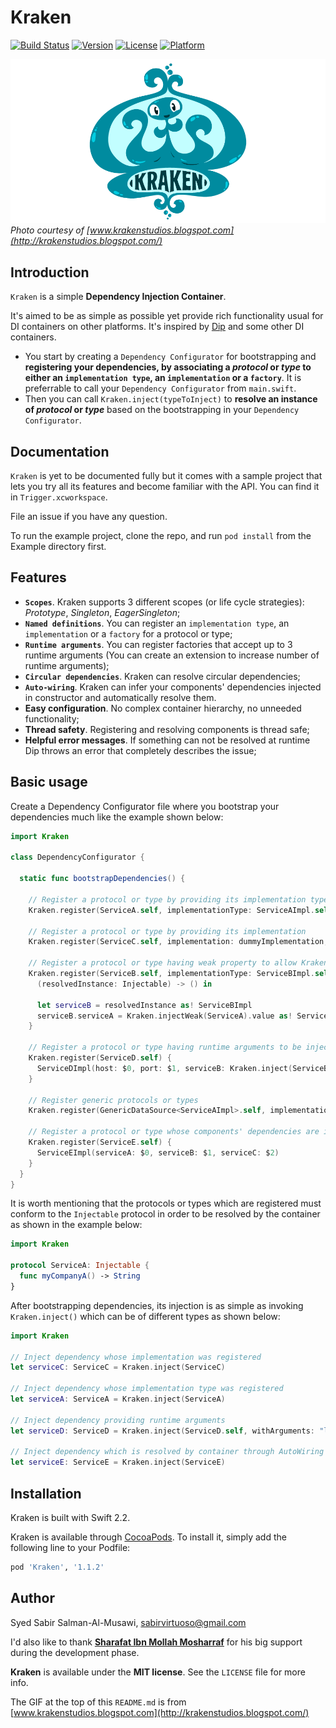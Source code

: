 # Kraken

[![Build Status](https://travis-ci.org/sabirvirtuoso/Kraken.svg?branch=master)](https://travis-ci.org/sabirvirtuoso/Kraken)
[![Version](https://img.shields.io/cocoapods/v/Kraken.svg?style=flat)](http://cocoapods.org/pods/Kraken)
[![License](https://img.shields.io/cocoapods/l/Kraken.svg?style=flat)](http://cocoapods.org/pods/Kraken)
[![Platform](https://img.shields.io/cocoapods/p/Kraken.svg?style=flat)](http://cocoapods.org/pods/Kraken)

![Kraken GIF](Kraken.gif)
_Photo courtesy of [www.krakenstudios.blogspot.com](http://krakenstudios.blogspot.com/)_

## Introduction

`Kraken` is a simple **Dependency Injection Container**.

It's aimed to be as simple as possible yet provide rich functionality usual for DI containers on other platforms. It's inspired by [Dip](https://github.com/AliSoftware/Dip) and some other DI containers.

* You start by creating a `Dependency Configurator` for bootstrapping and **registering your dependencies, by associating a _protocol_ or _type_ to either an `implementation type`, an `implementation` or a `factory`**. It is preferrable to call your `Dependency Configurator` from `main.swift`.
* Then you can call `Kraken.inject(typeToInject)` to **resolve an instance of _protocol_ or _type_** based on the bootstrapping in your `Dependency Configurator`.

## Documentation

`Kraken` is yet to be documented fully but it comes with a sample project that lets you try all its features and become familiar with the API. You can find it in `Trigger.xcworkspace`.

File an issue if you have any question.

To run the example project, clone the repo, and run `pod install` from the Example directory first.

## Features

- **`Scopes`**. Kraken supports 3 different scopes (or life cycle strategies): _Prototype_, _Singleton_, _EagerSingleton_;
- **`Named definitions`**. You can register an `implementation type`, an `implementation` or a `factory` for a protocol or type;
- **`Runtime arguments`**. You can register factories that accept up to 3 runtime arguments (You can create an extension to increase number of runtime arguments);
- **`Circular dependencies`**. Kraken can resolve circular dependencies;
- **`Auto-wiring`**. Kraken can infer your components' dependencies injected in constructor and automatically resolve them.
- **Easy configuration**. No complex container hierarchy, no unneeded functionality;
- **Thread safety**. Registering and resolving components is thread safe;
- **Helpful error messages**. If something can not be resolved at runtime Dip throws an error that completely describes the issue;

## Basic usage

Create a Dependency Configurator file where you bootstrap your dependencies much like the example shown below:

```swift
import Kraken

class DependencyConfigurator {

  static func bootstrapDependencies() {

    // Register a protocol or type by providing its implementation type
    Kraken.register(ServiceA.self, implementationType: ServiceAImpl.self, scope: .Singleton)

    // Register a protocol or type by providing its implementation
    Kraken.register(ServiceC.self, implementation: dummyImplementation, scope: .Singleton)

    // Register a protocol or type having weak property to allow Kraken to handle circular dependencies
    Kraken.register(ServiceB.self, implementationType: ServiceBImpl.self, scope: .Singleton) {
      (resolvedInstance: Injectable) -> () in

      let serviceB = resolvedInstance as! ServiceBImpl
      serviceB.serviceA = Kraken.injectWeak(ServiceA).value as! ServiceAImpl
    }

    // Register a protocol or type having runtime arguments to be injected in constructor
    Kraken.register(ServiceD.self) {
      ServiceDImpl(host: $0, port: $1, serviceB: Kraken.inject(ServiceB) as! ServiceBImpl) as ServiceD
    }

    // Register generic protocols or types
    Kraken.register(GenericDataSource<ServiceAImpl>.self, implementationType: ServiceAImplDataSource.self, scope: .EagerSingleton)

    // Register a protocol or type whose components' dependencies are injected automatically by container
    Kraken.register(ServiceE.self) {
      ServiceEImpl(serviceA: $0, serviceB: $1, serviceC: $2)
    }
  }
}

```

It is worth mentioning that the protocols or types which are registered must conform to the `Injectable` protocol in order to be resolved by the container as shown in the example below:

```swift
import Kraken

protocol ServiceA: Injectable {
  func myCompanyA() -> String
}

```

After bootstrapping dependencies, its injection is as simple as invoking `Kraken.inject()` which can be of different types as shown below:

```swift
import Kraken

// Inject dependency whose implementation was registered
let serviceC: ServiceC = Kraken.inject(ServiceC)

// Inject dependency whose implementation type was registered
let serviceA: ServiceA = Kraken.inject(ServiceA)

// Inject dependency providing runtime arguments
let serviceD: ServiceD = Kraken.inject(ServiceD.self, withArguments: "localhost", 8080)

// Inject dependency which is resolved by container through AutoWiring
let serviceE: ServiceE = Kraken.inject(ServiceE)

```

## Installation

Kraken is built with Swift 2.2.

Kraken is available through [CocoaPods](http://cocoapods.org). To install
it, simply add the following line to your Podfile:

```ruby
pod 'Kraken', '1.1.2'
```

## Author

Syed Sabir Salman-Al-Musawi, sabirvirtuoso@gmail.com

I'd also like to thank [**Sharafat Ibn Mollah Mosharraf**](https://www.facebook.com/sharafat.8271) for his big support during the development phase.

**Kraken** is available under the **MIT license**. See the `LICENSE` file for more info.

The GIF at the top of this `README.md` is from [www.krakenstudios.blogspot.com](http://krakenstudios.blogspot.com/)
